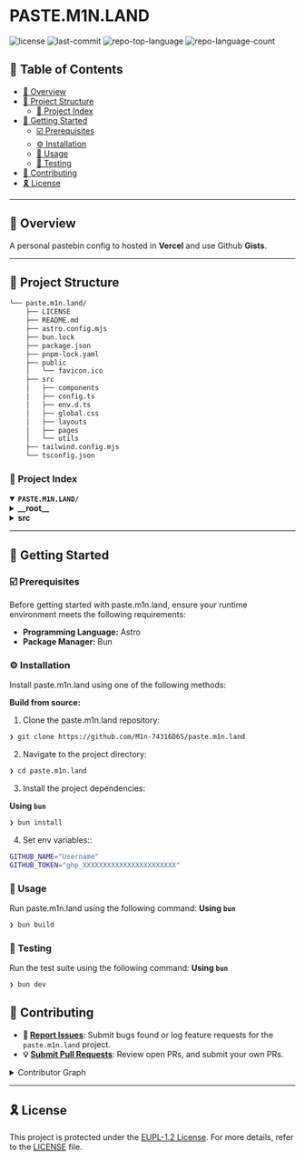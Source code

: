 <div align="left" style="position: relative;">
<h1>PASTE.M1N.LAND</h1>
<p align="left">
	<img src="https://img.shields.io/github/license/M1n-74316D65/paste.m1n.land?style=default&logo=opensourceinitiative&logoColor=white&color=ffc800" alt="license">
	<img src="https://img.shields.io/github/last-commit/M1n-74316D65/paste.m1n.land?style=default&logo=git&logoColor=white&color=ffc800" alt="last-commit">
	<img src="https://img.shields.io/github/languages/top/M1n-74316D65/paste.m1n.land?style=default&color=ffc800" alt="repo-top-language">
	<img src="https://img.shields.io/github/languages/count/M1n-74316D65/paste.m1n.land?style=default&color=ffc800" alt="repo-language-count">
</p>
<p align="left"><!-- default option, no dependency badges. -->
</p>
<p align="left">
	<!-- default option, no dependency badges. -->
</p>
</div>

## 🔗 Table of Contents

- [📍 Overview](#-overview)
- [📁 Project Structure](#-project-structure)
  - [📂 Project Index](#-project-index)
- [🚀 Getting Started](#-getting-started)
  - [☑️ Prerequisites](#-prerequisites)
  - [⚙️ Installation](#-installation)
  - [🤖 Usage](#🤖-usage)
  - [🧪 Testing](#🧪-testing)
- [🔰 Contributing](#-contributing)
- [🎗 License](#-license)

---

## 📍 Overview

A personal pastebin config to hosted in **Vercel** and use Github **Gists**.

---

## 📁 Project Structure

```sh
└── paste.m1n.land/
    ├── LICENSE
    ├── README.md
    ├── astro.config.mjs
    ├── bun.lock
    ├── package.json
    ├── pnpm-lock.yaml
    ├── public
    │   └── favicon.ico
    ├── src
    │   ├── components
    │   ├── config.ts
    │   ├── env.d.ts
    │   ├── global.css
    │   ├── layouts
    │   ├── pages
    │   └── utils
    ├── tailwind.config.mjs
    └── tsconfig.json
```


### 📂 Project Index
<details open>
	<summary><b><code>PASTE.M1N.LAND/</code></b></summary>
	<details> <!-- __root__ Submodule -->
		<summary><b>__root__</b></summary>
		<blockquote>
			<table>
			<tr>
				<td><b><a href='https://github.com/M1n-74316D65/paste.m1n.land/blob/master/astro.config.mjs'>astro.config.mjs</a></b></td>
				<td><code>❯ REPLACE-ME</code></td>
			</tr>
			<tr>
				<td><b><a href='https://github.com/M1n-74316D65/paste.m1n.land/blob/master/pnpm-lock.yaml'>pnpm-lock.yaml</a></b></td>
				<td><code>❯ REPLACE-ME</code></td>
			</tr>
			<tr>
				<td><b><a href='https://github.com/M1n-74316D65/paste.m1n.land/blob/master/tsconfig.json'>tsconfig.json</a></b></td>
				<td><code>❯ REPLACE-ME</code></td>
			</tr>
			<tr>
				<td><b><a href='https://github.com/M1n-74316D65/paste.m1n.land/blob/master/tailwind.config.mjs'>tailwind.config.mjs</a></b></td>
				<td><code>❯ REPLACE-ME</code></td>
			</tr>
			<tr>
				<td><b><a href='https://github.com/M1n-74316D65/paste.m1n.land/blob/master/package.json'>package.json</a></b></td>
				<td><code>❯ REPLACE-ME</code></td>
			</tr>
			</table>
		</blockquote>
	</details>
	<details> <!-- src Submodule -->
		<summary><b>src</b></summary>
		<blockquote>
			<table>
			<tr>
				<td><b><a href='https://github.com/M1n-74316D65/paste.m1n.land/blob/master/src/env.d.ts'>env.d.ts</a></b></td>
				<td><code>❯ REPLACE-ME</code></td>
			</tr>
			<tr>
				<td><b><a href='https://github.com/M1n-74316D65/paste.m1n.land/blob/master/src/global.css'>global.css</a></b></td>
				<td><code>❯ REPLACE-ME</code></td>
			</tr>
			<tr>
				<td><b><a href='https://github.com/M1n-74316D65/paste.m1n.land/blob/master/src/config.ts'>config.ts</a></b></td>
				<td><code>❯ REPLACE-ME</code></td>
			</tr>
			</table>
			<details>
				<summary><b>layouts</b></summary>
				<blockquote>
					<table>
					<tr>
						<td><b><a href='https://github.com/M1n-74316D65/paste.m1n.land/blob/master/src/layouts/BlogPost.astro'>BlogPost.astro</a></b></td>
						<td><code>❯ REPLACE-ME</code></td>
					</tr>
					<tr>
						<td><b><a href='https://github.com/M1n-74316D65/paste.m1n.land/blob/master/src/layouts/Base.astro'>Base.astro</a></b></td>
						<td><code>❯ REPLACE-ME</code></td>
					</tr>
					</table>
				</blockquote>
			</details>
			<details>
				<summary><b>components</b></summary>
				<blockquote>
					<table>
					<tr>
						<td><b><a href='https://github.com/M1n-74316D65/paste.m1n.land/blob/master/src/components/BaseHead.astro'>BaseHead.astro</a></b></td>
						<td><code>❯ REPLACE-ME</code></td>
					</tr>
					<tr>
						<td><b><a href='https://github.com/M1n-74316D65/paste.m1n.land/blob/master/src/components/PostPreview.astro'>PostPreview.astro</a></b></td>
						<td><code>❯ REPLACE-ME</code></td>
					</tr>
					<tr>
						<td><b><a href='https://github.com/M1n-74316D65/paste.m1n.land/blob/master/src/components/PostInfo.astro'>PostInfo.astro</a></b></td>
						<td><code>❯ REPLACE-ME</code></td>
					</tr>
					<tr>
						<td><b><a href='https://github.com/M1n-74316D65/paste.m1n.land/blob/master/src/components/Nav.astro'>Nav.astro</a></b></td>
						<td><code>❯ REPLACE-ME</code></td>
					</tr>
					<tr>
						<td><b><a href='https://github.com/M1n-74316D65/paste.m1n.land/blob/master/src/components/CommentList.astro'>CommentList.astro</a></b></td>
						<td><code>❯ REPLACE-ME</code></td>
					</tr>
					<tr>
						<td><b><a href='https://github.com/M1n-74316D65/paste.m1n.land/blob/master/src/components/List.astro'>List.astro</a></b></td>
						<td><code>❯ REPLACE-ME</code></td>
					</tr>
					<tr>
						<td><b><a href='https://github.com/M1n-74316D65/paste.m1n.land/blob/master/src/components/ThemeSwitcher.astro'>ThemeSwitcher.astro</a></b></td>
						<td><code>❯ REPLACE-ME</code></td>
					</tr>
					</table>
				</blockquote>
			</details>
			<details>
				<summary><b>pages</b></summary>
				<blockquote>
					<table>
					<tr>
						<td><b><a href='https://github.com/M1n-74316D65/paste.m1n.land/blob/master/src/pages/index.astro'>index.astro</a></b></td>
						<td><code>❯ REPLACE-ME</code></td>
					</tr>
					<tr>
						<td><b><a href='https://github.com/M1n-74316D65/paste.m1n.land/blob/master/src/pages/[...slug].astro'>[...slug].astro</a></b></td>
						<td><code>❯ REPLACE-ME</code></td>
					</tr>
					</table>
				</blockquote>
			</details>
			<details>
				<summary><b>utils</b></summary>
				<blockquote>
					<table>
					<tr>
						<td><b><a href='https://github.com/M1n-74316D65/paste.m1n.land/blob/master/src/utils/functions.ts'>functions.ts</a></b></td>
						<td><code>❯ REPLACE-ME</code></td>
					</tr>
					<tr>
						<td><b><a href='https://github.com/M1n-74316D65/paste.m1n.land/blob/master/src/utils/services.ts'>services.ts</a></b></td>
						<td><code>❯ REPLACE-ME</code></td>
					</tr>
					<tr>
						<td><b><a href='https://github.com/M1n-74316D65/paste.m1n.land/blob/master/src/utils/helpers.ts'>helpers.ts</a></b></td>
						<td><code>❯ REPLACE-ME</code></td>
					</tr>
					</table>
				</blockquote>
			</details>
		</blockquote>
	</details>
</details>

---
## 🚀 Getting Started

### ☑️ Prerequisites

Before getting started with paste.m1n.land, ensure your runtime environment meets the following requirements:

- **Programming Language:** Astro
- **Package Manager:** Bun


### ⚙️ Installation

Install paste.m1n.land using one of the following methods:

**Build from source:**

1. Clone the paste.m1n.land repository:
```sh
❯ git clone https://github.com/M1n-74316D65/paste.m1n.land
```

2. Navigate to the project directory:
```sh
❯ cd paste.m1n.land
```

3. Install the project dependencies:

**Using `bun`**

```sh
❯ bun install
```

4. Set env variables::
```sh
GITHUB_NAME="Username"
GITHUB_TOKEN="ghp_XXXXXXXXXXXXXXXXXXXXXXX"
```


### 🤖 Usage
Run paste.m1n.land using the following command:
**Using `bun`**

```sh
❯ bun build
```


### 🧪 Testing
Run the test suite using the following command:
**Using `bun`**

```sh
❯ bun dev
```


## 🔰 Contributing

- **🐛 [Report Issues](https://github.com/M1n-74316D65/paste.m1n.land/issues)**: Submit bugs found or log feature requests for the `paste.m1n.land` project.
- **💡 [Submit Pull Requests](https://github.com/M1n-74316D65/paste.m1n.land/blob/main/CONTRIBUTING.md)**: Review open PRs, and submit your own PRs.

<details closed>
<summary>Contributor Graph</summary>
<br>
<p align="left">
   <a href="https://github.com{/M1n-74316D65/paste.m1n.land/}graphs/contributors">
      <img src="https://contrib.rocks/image?repo=M1n-74316D65/paste.m1n.land">
   </a>
</p>
</details>

---

## 🎗 License

This project is protected under the [EUPL-1.2 License](https://github.com/M1n-74316D65/paste.m1n.land/blob/main/LICENSE). For more details, refer to the [LICENSE](https://github.com/M1n-74316D65/paste.m1n.land/blob/main/LICENSE) file.
